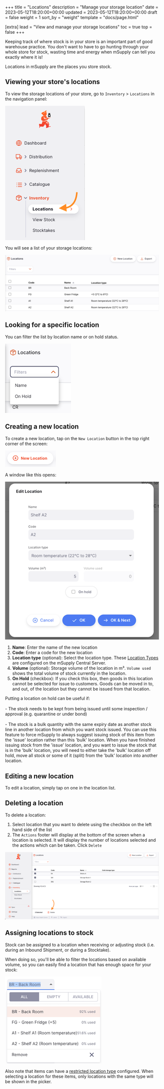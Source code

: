 +++
title = "Locations"
description = "Manage your storage location"
date = 2023-05-12T18:20:00+00:00
updated = 2023-05-12T18:20:00+00:00
draft = false
weight = 1
sort_by = "weight"
template = "docs/page.html"

[extra]
lead = "View and manage your storage locations"
toc = true
top = false
+++

Keeping track of where stock is in your store is an important part of good warehouse practice. You don't want to have to go hunting through your whole store for stock, wasting time and energy when mSupply can tell you exactly where it is!

Locations in mSupply are the places you store stock.

## Viewing your store's locations

To view the storage locations of your store, go to `Inventory` > `Locations` in the navigation panel:

![Location: nav](images/loc_gotoloc.png)

You will see a list of your storage locations:

![Location: list](images/loc_loclist.png)

## Looking for a specific location

You can filter the list by location name or on hold status.

![Location: filter](images/location_filter.png)

## Creating a new location

To create a new location, tap on the `New Location` button in the top right corner of the screen:

![Location: new location button](images/loc_newlocbutton.png)

A window like this opens:

![Location: create location](images/loc_createloc.png)

1. **Name**: Enter the name of the new location
2. **Code**: Enter a code for the new location
3. **Location type** (optional): Select the location type. These [Location Types](https://docs.msupply.org.nz/items:item_locations?s[]=location&s[]=type#location_types) are configured on the mSupply Central Server.
4. **Volume** (optional): Storage volume of the location in m³. `Volume used` shows the total volume of stock currently in the location.
5. **On Hold** (checkbox): If you check this box, then goods in this location cannot be selected for issue to customers. Goods can be moved in to, and out, of the location but they cannot be issued from that location.

<div class="tip">
Putting a location on hold can be useful if:
<br><br>
- The stock needs to be kept from being issued until some inspection / approval (e.g. quarantine or under bond)
<br><br>
- The stock is a bulk quantity with the same expiry date as another stock line in another location from which you want stock issued. You can use this feature to force mSupply to always suggest issuing stock of this item from the 'issue' location rather than this 'bulk' location. When you have finished issuing stock from the 'issue' location, and you want to issue the stock that is in the 'bulk' location, you will need to either take the 'bulk' location off hold, move all stock or some of it (split) from the 'bulk' location into another location.
</div>

## Editing a new location

To edit a location, simply tap on one in the location list.

## Deleting a location

To delete a location:

1. Select location that you want to delete using the checkbox on the left hand side of the list
2. The `Actions` footer will display at the bottom of the screen when a location is selected. It will display the number of locations selected and the actions which can be taken. Click `Delete`

![Delete location](images/delete-location.png)

## Assigning locations to stock

Stock can be assigned to a location when receiving or adjusting stock (i.e. during an Inbound Shipment, or during a Stocktake).

When doing so, you'll be able to filter the locations based on available volume, so you can easily find a location that has enough space for your stock:

![Location picker](images/location_picker.png)

Also note that items can have a [restricted location type](https://docs.msupply.org.nz/items:item_basics:tab_storage?s[]=restricted&s[]=location&s[]=type#restricted_to) configured. When selecting a location for these items, only locations with the same type will be shown in the picker.
